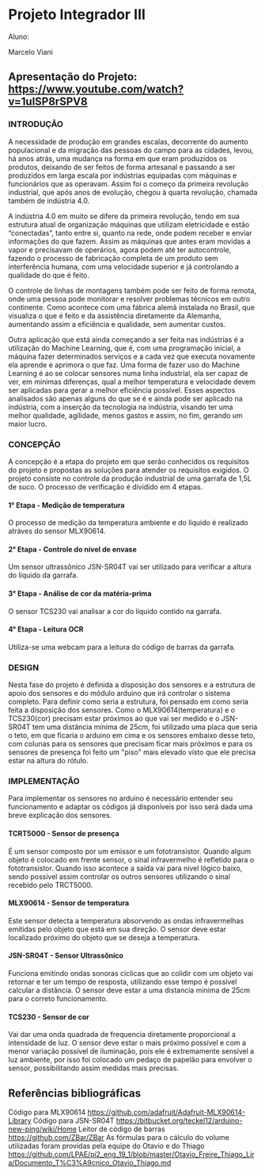 # Projeto Integrador III

Aluno:

Marcelo Viani

## Apresentação do Projeto: https://www.youtube.com/watch?v=1ulSP8rSPV8

### INTRODUÇÃO

A necessidade de produção em grandes escalas, decorrente do aumento populacional e da migração das pessoas do campo para as cidades, levou, há anos atrás, uma mudança na forma em que eram produzidos os produtos, deixando de ser feitos de forma artesanal e passando a ser produzidos em larga escala por indústrias equipadas com máquinas e funcionários que as operavam. Assim foi o começo da primeira revolução industrial, que após anos de evolução, chegou à quarta revolução, chamada também de indústria 4.0.

A indústria 4.0 em muito se difere da primeira revolução, tendo em sua estrutura atual de organização máquinas que utilizam eletricidade e estão “conectadas”, tanto entre si, quanto na rede, onde podem receber e enviar informações do que fazem. Assim as máquinas que antes eram movidas a vapor e precisavam de operários, agora podem até ter autocontrole, fazendo o processo de fabricação completa de um produto sem interferência humana, com uma velocidade superior e já controlando a qualidade do que é feito.

O controle de linhas de montagens também pode ser feito de forma remota, onde uma pessoa pode monitorar e resolver problemas técnicos em outro continente. Como acontece com uma fábrica alemã instalada no Brasil, que visualiza o que é feito e da assistência diretamente da Alemanha, aumentando assim a eficiência e qualidade, sem aumentar custos.

Outra aplicação que está ainda começando a ser feita nas indústrias é a utilização do Machine Learning, que é, com uma programação inicial, a máquina fazer determinados serviços e a cada vez que executa novamente ela aprende e aprimora o que faz. Uma forma de fazer uso do Machine Learning é ao se colocar sensores numa linha industrial, ela ser capaz de ver, em mínimas diferenças, qual a melhor temperatura e velocidade devem ser aplicadas para gerar a melhor eficiência possível. Esses aspectos analisados são apenas alguns do que se é e ainda pode ser aplicado na indústria, com a inserção da tecnologia na indústria, visando ter uma melhor qualidade, agilidade, menos gastos e assim, no fim, gerando um maior lucro.



### CONCEPÇÃO
A concepção é a etapa do projeto em que serão conhecidos os requisitos do projeto e propostas as soluções para atender os requisitos exigidos.
O projeto consiste no controle da produção industrial de uma garrafa de 1,5L de suco. O processo de verificação é dividido em 4 etapas.

#### 1° Etapa - Medição de temperatura
O processo de medição da temperatura ambiente e do líquido é realizado atráves do sensor MLX90614.

#### 2° Etapa - Controle do nível de envase
Um sensor ultrassônico JSN-SR04T vai ser utilizado para verificar a altura do líquido da garrafa.

#### 3° Etapa - Análise de cor da matéria-prima
O sensor TCS230 vai analisar a cor do líquido contido na garrafa.

#### 4° Etapa - Leitura OCR
Utiliza-se uma webcam para a leitura do código de barras da garrafa.

### DESIGN
Nesta fase do projeto é definida a disposição dos sensores e a estrutura de apoio dos sensores e do módulo arduino que irá controlar o sistema completo.
Para definir como seria a estrutura, foi pensado em como seria feita a disposição dos sensores. Como o MLX90614(temperatura) e o TCS230(cor) precisam estar próximos ao que vai ser medido e o JSN-SR04T tem uma distância mínima de 25cm, foi utilizado uma placa que seria o teto, em que ficaria o arduino em cima e os sensores embaixo desse teto, com colunas para os sensores que precisam ficar mais próximos e para os sensores de presença foi feito um "piso" mais elevado visto que ele precisa estar na altura do rótulo.

### IMPLEMENTAÇÃO
Para implementar os sensores no arduino é necessário entender seu funcionamento e adaptar os códigos já disponíveis por isso será dada uma breve explicação dos sensores.

#### TCRT5000 - Sensor de presença
É um sensor composto por um emissor e um fototransistor. Quando algum objeto é colocado em frente sensor, o sinal infravermelho é refletido para o fototransistor. Quando isso acontece a saída vai para nível lógico baixo, sendo possível assim controlar os outros sensores utilizando o sinal recebido pelo TRCT5000.

#### MLX90614 - Sensor de temperatura
Este sensor detecta a temperatura absorvendo as ondas infravermelhas emitidas pelo objeto que está em sua direção. O sensor deve estar localizado próximo do objeto que se deseja a temperatura.

#### JSN-SR04T - Sensor Ultrassônico
Funciona emitindo ondas sonoras ciclicas que ao colidir com um objeto vai retornar e ter um tempo de resposta, utilizando esse tempo é possível calcular a distância. O sensor deve estar a uma distancia minima de 25cm para o correto funcionamento.

#### TCS230 - Sensor de cor
Vai dar uma onda quadrada de frequencia diretamente proporcional a intensidade de luz. O sensor deve estar o mais próximo possível e com a menor variação possível de iluminação, pois ele é extremamente sensível a luz ambiente, por isso foi colocado um pedaço de papelão para envolver o sensor, possibilitando assim medidas mais precisas.


## Referências bibliográficas
Código para MLX90614 https://github.com/adafruit/Adafruit-MLX90614-Library
Código para JSN-SR04T https://bitbucket.org/teckel12/arduino-new-ping/wiki/Home
Leitor de código de barras https://github.com/ZBar/ZBar
As fórmulas para o cálculo do volume utilizadas foram providas pela equipe do Otavio e do Thiago https://github.com/LPAE/pi2_eng_19_1/blob/master/Otavio_Freire_Thiago_Lira/Documento_T%C3%A9cnico_Otavio_Thiago.md
